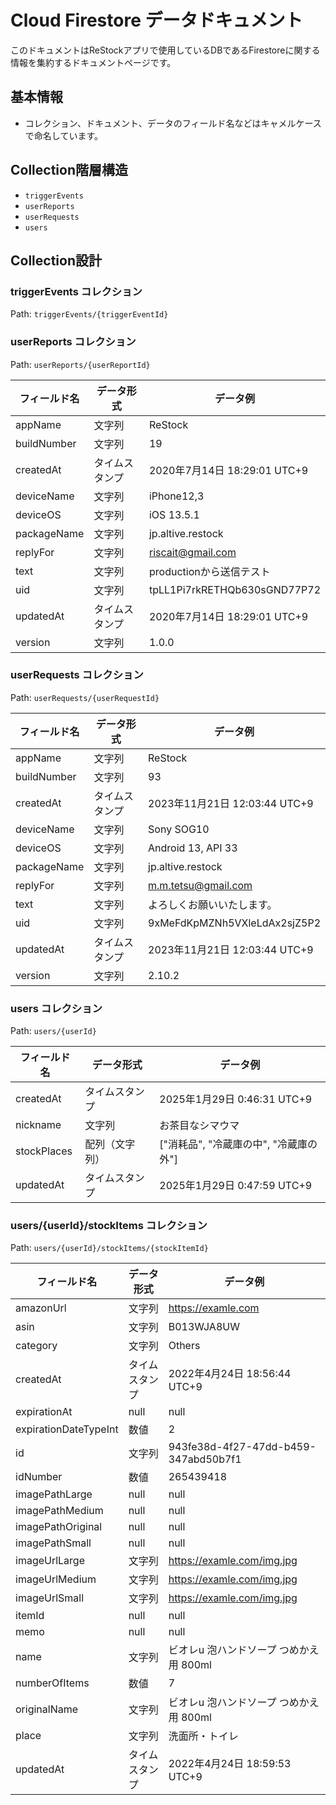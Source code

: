 # Cloud Firestore データドキュメント

このドキュメントはReStockアプリで使用しているDBであるFirestoreに関する情報を集約するドキュメントページです。

## 基本情報

- コレクション、ドキュメント、データのフィールド名などはキャメルケースで命名しています。

## Collection階層構造

- `triggerEvents`
- `userReports`
- `userRequests`
- `users`

## Collection設計

### triggerEvents コレクション

Path: `triggerEvents/{triggerEventId}`

### userReports コレクション

Path: `userReports/{userReportId}`

| フィールド名 | データ形式     | データ例                     |
| ------------ | -------------- | ---------------------------- |
| appName      | 文字列         | ReStock                      |
| buildNumber  | 文字列         | 19                           |
| createdAt    | タイムスタンプ | 2020年7月14日 18:29:01 UTC+9 |
| deviceName   | 文字列         | iPhone12,3                   |
| deviceOS     | 文字列         | iOS 13.5.1                   |
| packageName  | 文字列         | jp.altive.restock            |
| replyFor     | 文字列         | riscait@gmail.com            |
| text         | 文字列         | productionから送信テスト     |
| uid          | 文字列         | tpLL1Pi7rkRETHQb630sGND77P72 |
| updatedAt    | タイムスタンプ | 2020年7月14日 18:29:01 UTC+9 |
| version      | 文字列         | 1.0.0                        |

### userRequests コレクション

Path: `userRequests/{userRequestId}`

| フィールド名 | データ形式     | データ例                      |
| ------------ | -------------- | ----------------------------- |
| appName      | 文字列         | ReStock                       |
| buildNumber  | 文字列         | 93                            |
| createdAt    | タイムスタンプ | 2023年11月21日 12:03:44 UTC+9 |
| deviceName   | 文字列         | Sony SOG10                    |
| deviceOS     | 文字列         | Android 13, API 33            |
| packageName  | 文字列         | jp.altive.restock             |
| replyFor     | 文字列         | m.m.tetsu@gmail.com           |
| text         | 文字列         | よろしくお願いいたします。    |
| uid          | 文字列         | 9xMeFdKpMZNh5VXleLdAx2sjZ5P2  |
| updatedAt    | タイムスタンプ | 2023年11月21日 12:03:44 UTC+9 |
| version      | 文字列         | 2.10.2                        |

### users コレクション

Path: `users/{userId}`

| フィールド名 | データ形式     | データ例                               |
| ------------ | -------------- | -------------------------------------- |
| createdAt    | タイムスタンプ | 2025年1月29日 0:46:31 UTC+9            |
| nickname     | 文字列         | お茶目なシマウマ                       |
| stockPlaces  | 配列（文字列） | ["消耗品", "冷蔵庫の中", "冷蔵庫の外"] |
| updatedAt    | タイムスタンプ | 2025年1月29日 0:47:59 UTC+9            |

### users/{userId}/stockItems コレクション

Path: `users/{userId}/stockItems/{stockItemId}`

| フィールド名          | データ形式     | データ例                                |
| --------------------- | -------------- | --------------------------------------- |
| amazonUrl             | 文字列         | https://examle.com                      |
| asin                  | 文字列         | B013WJA8UW                              |
| category              | 文字列         | Others                                  |
| createdAt             | タイムスタンプ | 2022年4月24日 18:56:44 UTC+9            |
| expirationAt          | null           | null                                    |
| expirationDateTypeInt | 数値           | 2                                       |
| id                    | 文字列         | 943fe38d-4f27-47dd-b459-347abd50b7f1    |
| idNumber              | 数値           | 265439418                               |
| imagePathLarge        | null           | null                                    |
| imagePathMedium       | null           | null                                    |
| imagePathOriginal     | null           | null                                    |
| imagePathSmall        | null           | null                                    |
| imageUrlLarge         | 文字列         | https://examle.com/img.jpg              |
| imageUrlMedium        | 文字列         | https://examle.com/img.jpg              |
| imageUrlSmall         | 文字列         | https://examle.com/img.jpg              |
| itemId                | null           | null                                    |
| memo                  | null           | null                                    |
| name                  | 文字列         | ビオレu 泡ハンドソープ つめかえ用 800ml |
| numberOfItems         | 数値           | 7                                       |
| originalName          | 文字列         | ビオレu 泡ハンドソープ つめかえ用 800ml |
| place                 | 文字列         | 洗面所・トイレ                          |
| updatedAt             | タイムスタンプ | 2022年4月24日 18:59:53 UTC+9            |
